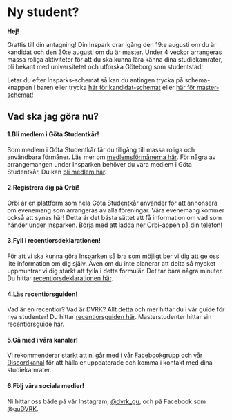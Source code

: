 # Ny student?

**Hej!**

Grattis till din antagning! Din Inspark drar igång den 19:e augusti om du är kandidat och den 30:e augusti om du är master. Under 4 veckor arrangeras massa roliga aktiviteter för att du ska kunna lära känna dina studiekamrater, bli bekant med universitetet och utforska Göteborg som studentstad!

Letar du efter Insparks-schemat så kan du antingen trycka på schema-knappen i baren eller trycka 
[här för kandidat-schemat](/committees/dvrk/schedule/bachelor) eller [här för master-schemat](/committees/dvrk/schedule/master)!

## Vad ska jag göra nu?
<div class="dvrk-grid">
    <div>
        <h4><span class="dvrk-grid-title">1.</span>Bli medlem i Göta Studentkår!</h4>
        <p>
            Som medlem i Göta Studentkår får du tillgång till massa roliga och användbara förmåner. 
            Läs mer om <a href="https://www.gotastudentkar.se/sv/medlemsformaner">medlemsförmånerna här</a>. 
            För några av arrangemangen under Insparken behöver du vara medlem i Göta Studentkår. 
            Du kan <a href="https://medlem.gotastudentkar.se/sv">bli medlem här</a>.
        </p>
    </div>
    <div>
        <h4><span class="dvrk-grid-title">2.</span>Registrera dig på Orbi!</h4>
        <p>
            Orbi är en plattform som hela Göta Studentkår använder för att annonsera om evenemang som
            arrangeras av alla föreningar. Våra evenemang kommer också att synas här! 
            Detta är det bästa sättet att få information om vad som händer under Insparken.
            Börja med att ladda ner Orbi-appen på din telefon!
        </p>
    </div>
    <div>
        <h4><span class="dvrk-grid-title">3.</span>Fyll i recentiorsdeklarationen!</h4>
        <p>
            För att vi ska kunna göra Insparken så bra som möjligt ber vi dig att ge oss lite
            information om dig själv. Även om du inte planerar att delta så mycket uppmuntrar
            vi dig starkt att fylla i detta formulär. Det tar bara några minuter. 
            Du hittar <a href="/committees/dvrk/form">recentiorsdeklarationen här</a>.
        </p>
    </div>
    <div>
        <h4><span class="dvrk-grid-title">4.</span>Läs recentiorsguiden!</h4>
        <p>
            Vad är en recentior? Vad är DVRK? Allt detta och mer hittar du i vår guide
            för nya studenter! Du hittar <a href="/committees/dvrk/bachelor">recentiorsguiden här</a>. 
            Masterstudenter hittar sin recentiorsguide <a href="/committees/dvrk/master">här</a>.
        </p>
    </div>
    <div>
        <h4><span class="dvrk-grid-title">5.</span>Gå med i våra kanaler!</h4>
        <p>
            Vi rekommenderar starkt att ni går med i vår 
            <a href="https://www.facebook.com/groups/868507685108910/?rdid=YORi62wGgLHYgWqM&amp;share_url=https%3A%2F%2Fwww.facebook.com%2Fshare%2Fqe8fWdeHw3SD8tzs%2F">Facebookgrupp</a> och vår 
            <a href="https://discord.com/invite/UdUUhdgXk8">Discordkanal</a> 
            för att hålla er uppdaterade och komma i kontakt med dina studiekamrater.
        </p>
    </div>
    <div>
        <h4><span class="dvrk-grid-title">6.</span>Följ våra sociala medier!</h4>
        <p>
            Ni hittar oss både på vår Instagram, <a href="https://www.instagram.com/dvrk_gu/">@dvrk_gu</a>, 
            och på Facebook som <a href="https://www.facebook.com/guDVRK">@guDVRK</a>.
        </p>
    </div>
</div>


<div class="bottom-pad"></div>